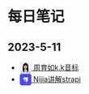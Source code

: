 <!-- https://github.com/oo7items/DailyNote/blob/main/：相对链接，仓库起始点
./strapi/2023-5-10/study.md
./assets/images/strapi-logo-dark.png 图片只能用相对链接
笔记记录说明：
1. 目录结构：日期 - 学习主题(大的模块，比如js、html、css等) - 日期(用日期区分，主要为了方便复习) - 学习内容(按照学习内容编写)
2. README: 日期 - 学习主题(折叠框，管理学习列表) - 细化学习列表(xx学习，xx进度，xx时间完成)
3. 昨天学习过的知识，今天先复习一遍，有问题或者需要优化的地方，
4. 如果是复习，将原来的整个复制过，好查看修改的地方
 -->
<!-- <img align='center' width='70' src="./assets/images/strapi-logo-dark.png"> -->
# 每日笔记
## 2023-5-11
<ul>
<li>
<a href="https://github.com/oo7items/DailyNote/blob/main/notes/周育如K.K音標/周育如K.K音标 - 目录.md"> <img align='top' src='./assets/images/周育如-h23.png'> 周育如k.k音标 </a>
</li>
<li>
<a href="https://github.com/oo7items/DailyNote/blob/main/notes/NijiaStrapi/NijiaStrapi - 目录.md"> <img align='top' src="./assets/images/strapi-h23.png"> Nijia讲解strapi </a>
</li>
</ul>



<!-- # 每日笔记
<details>
  <summary>2023-5-11</summary>
  <ul type='none'>
  <li>
    <details>
      <summary>
      <a href="https://github.com/oo7items/DailyNote/blob/main/English/周育如K.K音標/2023-5-11/study.md">
        <img align='top' src='./assets/images/周育如-h23.png'> 周育如k.k音标
      </a>
      </summary>
      <ul>
        1. xxx <br>
        2. xxx 
      </ul>
    </details>
  </li>
    <li>
    <details>
      <summary>
      <a href="https://github.com/oo7items/DailyNote/blob/main/Strapi/NijiaStrapi - Crash Course (with React & GraphQL)/2023-5-11/study.md">
        <img align='top' src="./assets/images/strapi-h23.png"> Nijia
      </a>
      </summary>
      <ul>
        1. xxx <br>
        2. xxx 
      </ul>
    </details>
  </li>
    <li>
    <details>
      <summary>
      <a href="https://github.com/oo7items/DailyNote/blob/main/ThirdPartPlugin/NijiaStrapi - Crash Course (with React & GraphQL)/2023-5-11/study.md">
        <img align='top' src="./assets/images/strapi-h23.png"> Nijia
      </a>
      </summary>
      <ul>
        1. xxx <br>
        2. xxx 
      </ul>
    </details>
  </li>
  </ul>
</details> -->

